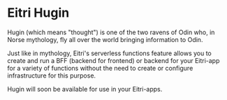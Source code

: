 # Eitri Hugin

Hugin (which means "thought") is one of the two ravens of Odin who, in Norse mythology, fly all over the world bringing information to Odin.

Just like in mythology, Eitri's serverless functions feature allows you to create and run a BFF (backend for frontend) or backend for your Eitri-app for a variety of functions without the need to create or configure infrastructure for this purpose.

Hugin will soon be available for use in your Eitri-apps.
